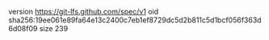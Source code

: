 version https://git-lfs.github.com/spec/v1
oid sha256:19ee061e89fa64e13c2400c7eb1ef8729dc5d2b811c5d1bcf056f363d6d08f09
size 239
